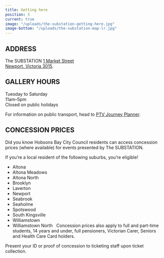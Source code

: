 ```yaml
---
title: Getting here
position: 5
current: true
image: "/uploads/the-substation-getting-here.jpg"
image-bottom: "/uploads/the-substation-map-lr.jpg"
---
```


## ADDRESS

The SUBSTATION
[1 Market Street <br> Newport, Victoria 3015](https://goo.gl/maps/WG1MkodsgHP2).

## GALLERY HOURS

Tuesday to Saturday <br> 
11am–5pm <br>
Closed on public holidays 

For information on public transport, head to [PTV Journey Planner](http://ptv.vic.gov.au/journey#jpsearch%5Baction%5D=showPlanner).

## CONCESSION PRICES

Did you know Hobsons Bay City Council residents can access concession prices (where available) for events presented by The SUBSTATION.    

If you’re a local resident of the following suburbs, you’re eligible!

* Altona
* Altona Meadows
* Altona North
* Brooklyn
* Laverton
* Newport
* Seabrook
* Seaholme
* Spotswood
* South Kingsville
* Williamstown
* Williamstown North
 
Concession prices also apply to full and part-time students, 14 years and under, full pensioners, Victorian Carer, Seniors and Health Care Card holders.  

Present your ID or proof of concession to ticketing staff upon ticket collection.



